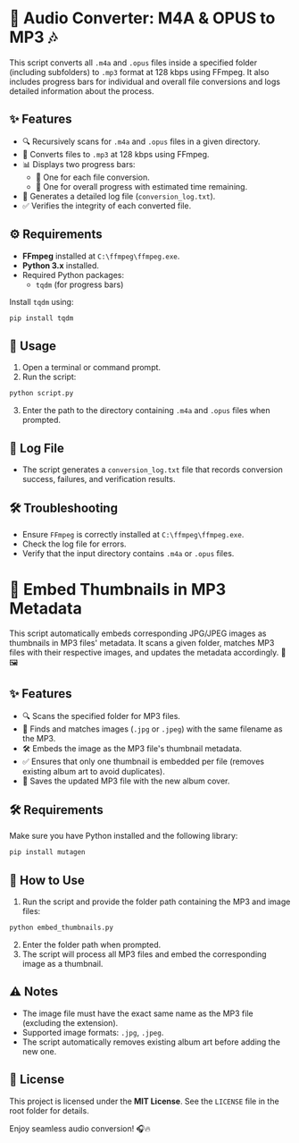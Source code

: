 # 🎵 Audio Converter: M4A & OPUS to MP3 🎶

This script converts all `.m4a` and `.opus` files inside a specified folder (including subfolders) to `.mp3` format at 128 kbps using FFmpeg. It also includes progress bars for individual and overall file conversions and logs detailed information about the process.

## ✨ Features
- 🔍 Recursively scans for `.m4a` and `.opus` files in a given directory.
- 🔄 Converts files to `.mp3` at 128 kbps using FFmpeg.
- 📊 Displays two progress bars:
  - 📌 One for each file conversion.
  - 📌 One for overall progress with estimated time remaining.
- 📝 Generates a detailed log file (`conversion_log.txt`).
- ✅ Verifies the integrity of each converted file.

## ⚙️ Requirements
- **FFmpeg** installed at `C:\ffmpeg\ffmpeg.exe`.
- **Python 3.x** installed.
- Required Python packages:
  - `tqdm` (for progress bars)

Install `tqdm` using:
```sh
pip install tqdm
```

## 🚀 Usage
1. Open a terminal or command prompt.
2. Run the script:
```sh
python script.py
```
3. Enter the path to the directory containing `.m4a` and `.opus` files when prompted.

## 📝 Log File
- The script generates a `conversion_log.txt` file that records conversion success, failures, and verification results.

## 🛠️ Troubleshooting
- Ensure `FFmpeg` is correctly installed at `C:\ffmpeg\ffmpeg.exe`.
- Check the log file for errors.
- Verify that the input directory contains `.m4a` or `.opus` files.

# 📌 Embed Thumbnails in MP3 Metadata

This script automatically embeds corresponding JPG/JPEG images as thumbnails in MP3 files' metadata. It scans a given folder, matches MP3 files with their respective images, and updates the metadata accordingly. 🎵🖼️

## ✨ Features
- 🔍 Scans the specified folder for MP3 files.
- 🔗 Finds and matches images (`.jpg` or `.jpeg`) with the same filename as the MP3.
- 🛠️ Embeds the image as the MP3 file's thumbnail metadata.
- ✅ Ensures that only one thumbnail is embedded per file (removes existing album art to avoid duplicates).
- 🚀 Saves the updated MP3 file with the new album cover.

## 🛠️ Requirements
Make sure you have Python installed and the following library:

```bash
pip install mutagen
```

## 📌 How to Use
1. Run the script and provide the folder path containing the MP3 and image files:

```bash
python embed_thumbnails.py
```

2. Enter the folder path when prompted.
3. The script will process all MP3 files and embed the corresponding image as a thumbnail.

## ⚠️ Notes
- The image file must have the exact same name as the MP3 file (excluding the extension).
- Supported image formats: `.jpg`, `.jpeg`.
- The script automatically removes existing album art before adding the new one.

## 📜 License
This project is licensed under the **MIT License**. See the `LICENSE` file in the root folder for details.

Enjoy seamless audio conversion! 🎧🔥
